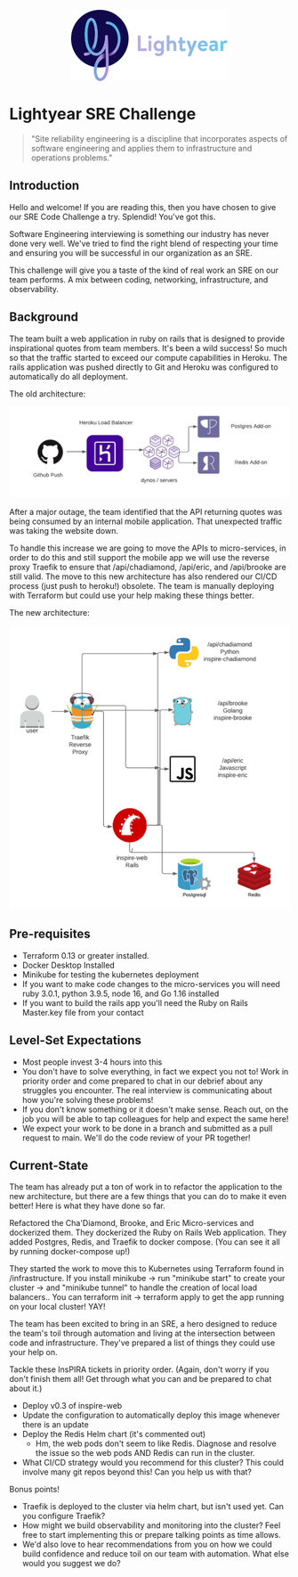 <p align="center"><img src="img/lightyear-logo.png"></img></p>

# Lightyear SRE Challenge

> "Site reliability engineering is a discipline that incorporates aspects of software engineering and applies them to infrastructure and operations problems."

## Introduction
Hello and welcome! If you are reading this, then you have chosen to give our SRE Code Challenge a try. Splendid! You've got this.

Software Engineering interviewing is something our industry has never done very well. We've tried to find the right blend of respecting your time and ensuring you will be  successful in our organization as an SRE.

This challenge will give you a taste of the kind of real work an SRE on our team performs. A mix between coding, networking, infrastructure, and observability.

## Background
The team built a web application in ruby on rails that is designed to provide inspirational quotes from team members. It's been a wild success! So much so that the traffic started to exceed our compute capabilities in Heroku. The rails application was pushed directly to Git and Heroku was configured to automatically do all deployment.

The old architecture:
<p align="center"><img src="img/old_arch.png"></img></p>

After a major outage, the team identified that the API returning quotes was being consumed by an internal mobile application. That unexpected traffic was taking the website down.

To handle this increase we are going to move the APIs to micro-services, in order to do this and still support the mobile app we will use the reverse proxy Traefik to ensure that /api/chadiamond, /api/eric, and /api/brooke are still valid. The move to this new architecture has also rendered our CI/CD process (just push to heroku!) obsolete. The team is manually deploying with Terraform but could use your help making these things better.

The new architecture:
<p align="center"><img src="img/new_arch.png"></img></p>

## Pre-requisites
- Terraform 0.13 or greater installed.
- Docker Desktop Installed
- Minikube for testing the kubernetes deployment
- If you want to make code changes to the micro-services you will need ruby 3.0.1, python 3.9.5, node 16, and Go 1.16 installed
- If you want to build the rails app you'll need the Ruby on Rails Master.key file from your contact
  

## Level-Set Expectations
- Most people invest 3-4 hours into this
- You don't have to solve everything, in fact we expect you not to! Work in priority order and come prepared to chat in our debrief about any struggles you encounter. The real interview is communicating about how you're solving these problems!
- If you don't know something or it doesn't make sense. Reach out, on the job you will be able to tap colleagues for help and expect the same here!
- We expect your work to be done in a branch and submitted as a pull request to main. We'll do the code review of your PR together!


## Current-State
The team has already put a ton of work in to refactor the application to the new architecture, but there are a few things that you can do to make it even better! Here is what they have done so far.

Refactored the Cha'Diamond, Brooke, and Eric Micro-services and dockerized them.
They dockerized the Ruby on Rails Web application.
They added Postgres, Redis, and Traefik to docker compose. (You can see it all by running docker-compose up!)

They started the work to move this to Kubernetes using Terraform found in /infrastructure. If you install minikube -> run "minikube start" to create your cluster -> and "minikube tunnel" to handle the creation of local load balancers.. You can terraform init -> terraform apply to get the app running on your local cluster! YAY!

The team has been excited to bring in an SRE, a hero designed to reduce the team's toil through automation and living at the intersection between code and infrastructure. They've prepared a list of things they could use your help on.

Tackle these InsPIRA tickets in priority order. (Again, don't worry if you don't finish them all! Get through what you can and be prepared to chat about it.)
- Deploy v0.3 of inspire-web
- Update the configuration to automatically deploy this image whenever there is an update
- Deploy the Redis Helm chart (it's commented out)
    - Hm, the web pods don't seem to like Redis. Diagnose and resolve the issue so the web pods AND Redis can run in the cluster.
- What CI/CD strategy would you recommend for this cluster? This could involve many git repos beyond this! Can you help us with that?

Bonus points!
- Traefik is deployed to the cluster via helm chart, but isn't used yet. Can you configure Traefik?
- How might we build observability and monitoring into the cluster? Feel free to start implementing this or prepare talking points as time allows.
- We'd also love to hear recommendations from you on how we could build confidence and reduce toil on our team with automation. What else would you suggest we do?
